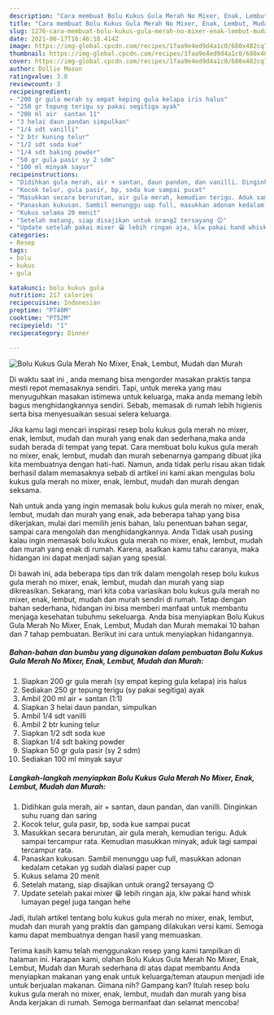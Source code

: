 ```yaml
---
description: "Cara membuat Bolu Kukus Gula Merah No Mixer, Enak, Lembut, Mudah dan Murah yang nikmat dan Mudah Dibuat"
title: "Cara membuat Bolu Kukus Gula Merah No Mixer, Enak, Lembut, Mudah dan Murah yang nikmat dan Mudah Dibuat"
slug: 1276-cara-membuat-bolu-kukus-gula-merah-no-mixer-enak-lembut-mudah-dan-murah-yang-nikmat-dan-mudah-dibuat
date: 2021-06-17T16:46:18.414Z
image: https://img-global.cpcdn.com/recipes/1faa9e4ed9d4a1c0/680x482cq70/bolu-kukus-gula-merah-no-mixer-enak-lembut-mudah-dan-murah-foto-resep-utama.jpg
thumbnail: https://img-global.cpcdn.com/recipes/1faa9e4ed9d4a1c0/680x482cq70/bolu-kukus-gula-merah-no-mixer-enak-lembut-mudah-dan-murah-foto-resep-utama.jpg
cover: https://img-global.cpcdn.com/recipes/1faa9e4ed9d4a1c0/680x482cq70/bolu-kukus-gula-merah-no-mixer-enak-lembut-mudah-dan-murah-foto-resep-utama.jpg
author: Dollie Mason
ratingvalue: 3.8
reviewcount: 3
recipeingredient:
- "200 gr gula merah sy empat keping gula kelapa iris halus"
- "250 gr tepung terigu sy pakai segitiga ayak"
- "200 ml air  santan 11"
- "3 helai daun pandan simpulkan"
- "1/4 sdt vanilli"
- "2 btr kuning telur"
- "1/2 sdt soda kue"
- "1/4 sdt baking powder"
- "50 gr gula pasir sy 2 sdm"
- "100 ml minyak sayur"
recipeinstructions:
- "Didihkan gula merah, air + santan, daun pandan, dan vanilli. Dinginkan suhu ruang dan saring"
- "Kocok telur, gula pasir, bp, soda kue sampai pucat"
- "Masukkan secara berurutan, air gula merah, kemudian terigu. Aduk sampai tercampur rata. Kemudian masukkan minyak, aduk lagi sampai tercampur rata."
- "Panaskan kukusan. Sambil menunggu uap full, masukkan adonan kedalam cetakan yg sudah dialasi paper cup"
- "Kukus selama 20 menit"
- "Setelah matang, siap disajikan untuk orang2 tersayang 😊"
- "Update setelah pakai mixer 😁 lebih ringan aja, klw pakai hand whisk lumayan pegel juga tangan hehe"
categories:
- Resep
tags:
- bolu
- kukus
- gula

katakunci: bolu kukus gula 
nutrition: 217 calories
recipecuisine: Indonesian
preptime: "PT40M"
cooktime: "PT52M"
recipeyield: "1"
recipecategory: Dinner

---
```



![Bolu Kukus Gula Merah No Mixer, Enak, Lembut, Mudah dan Murah](https://img-global.cpcdn.com/recipes/1faa9e4ed9d4a1c0/680x482cq70/bolu-kukus-gula-merah-no-mixer-enak-lembut-mudah-dan-murah-foto-resep-utama.jpg)

Di waktu  saat ini , anda memang bisa mengorder masakan praktis tanpa mesti repot memasaknya sendiri. Tapi, untuk mereka yang mau menyuguhkan masakan istimewa untuk keluarga, maka anda memang lebih bagus menghidangkannya sendiri. Sebab, memasak di rumah lebih higienis serta bisa menyesuaikan sesuai selera keluarga.

Jika kamu lagi mencari inspirasi resep bolu kukus gula merah no mixer, enak, lembut, mudah dan murah yang enak dan sederhana,maka anda sudah berada di tempat yang tepat. Cara membuat bolu kukus gula merah no mixer, enak, lembut, mudah dan murah  sebenarnya gampang dibuat jika kita membuatnya dengan hati-hati. Namun, anda tidak perlu risau akan tidak berhasil dalam memasaknya 
sebab di artikel ini kami akan mengulas bolu kukus gula merah no mixer, enak, lembut, mudah dan murah dengan seksama.  



Nah untuk anda yang ingin memasak bolu kukus gula merah no mixer, enak, lembut, mudah dan murah yang enak, ada beberapa tahap yang bisa dikerjakan, mulai dari memilih jenis bahan, lalu penentuan bahan segar, sampai cara mengolah dan menghidangkannya. Anda Tidak usah pusing kalau ingin memasak bolu kukus gula merah no mixer, enak, lembut, mudah dan murah yang enak di rumah. Karena, asalkan kamu  tahu caranya, maka hidangan ini dapat menjadi sajian yang spesial.

Di bawah ini, ada beberapa tips dan trik dalam mengolah resep bolu kukus gula merah no mixer, enak, lembut, mudah dan murah yang siap dikreasikan. Sekarang, mari kita coba variasikan bolu kukus gula merah no mixer, enak, lembut, mudah dan murah sendiri di rumah. Tetap dengan bahan sederhana, hidangan ini bisa memberi manfaat untuk membantu menjaga kesehatan tubuhmu sekeluarga. Anda bisa menyiapkan Bolu Kukus Gula Merah No Mixer, Enak, Lembut, Mudah dan Murah memakai 10 bahan dan 7 tahap pembuatan. Berikut ini cara untuk menyiapkan hidangannya.

<!--inarticleads1-->

##### Bahan-bahan dan bumbu yang digunakan dalam pembuatan Bolu Kukus Gula Merah No Mixer, Enak, Lembut, Mudah dan Murah:

1. Siapkan 200 gr gula merah (sy empat keping gula kelapa) iris halus
1. Sediakan 250 gr tepung terigu (sy pakai segitiga) ayak
1. Ambil 200 ml air + santan (1:1)
1. Siapkan 3 helai daun pandan, simpulkan
1. Ambil 1/4 sdt vanilli
1. Ambil 2 btr kuning telur
1. Siapkan 1/2 sdt soda kue
1. Siapkan 1/4 sdt baking powder
1. Siapkan 50 gr gula pasir (sy 2 sdm)
1. Sediakan 100 ml minyak sayur




<!--inarticleads2-->

##### Langkah-langkah menyiapkan Bolu Kukus Gula Merah No Mixer, Enak, Lembut, Mudah dan Murah:

1. Didihkan gula merah, air + santan, daun pandan, dan vanilli. Dinginkan suhu ruang dan saring
1. Kocok telur, gula pasir, bp, soda kue sampai pucat
1. Masukkan secara berurutan, air gula merah, kemudian terigu. Aduk sampai tercampur rata. Kemudian masukkan minyak, aduk lagi sampai tercampur rata.
1. Panaskan kukusan. Sambil menunggu uap full, masukkan adonan kedalam cetakan yg sudah dialasi paper cup
1. Kukus selama 20 menit
1. Setelah matang, siap disajikan untuk orang2 tersayang 😊
1. Update setelah pakai mixer 😁 lebih ringan aja, klw pakai hand whisk lumayan pegel juga tangan hehe




Jadi, itulah artikel tentang  bolu kukus gula merah no mixer, enak, lembut, mudah dan murah  yang praktis dan gampang dilakukan versi kami. Semoga kamu dapat membuatnya dengan hasil yang memuaskan. 

Terima kasih kamu telah menggunakan resep yang kami tampilkan di halaman ini. Harapan kami, olahan  Bolu Kukus Gula Merah No Mixer, Enak, Lembut, Mudah dan Murah sederhana di atas dapat membantu Anda menyiapkan makanan yang enak untuk keluarga/teman ataupun menjadi ide untuk berjualan makanan. Gimana nih? Gampang kan? Itulah resep bolu kukus gula merah no mixer, enak, lembut, mudah dan murah yang bisa Anda kerjakan di rumah. Semoga bermanfaat dan selamat mencoba!

